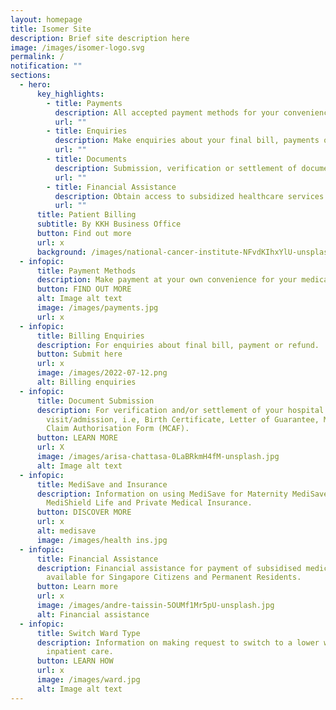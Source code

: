 ```yaml
---
layout: homepage
title: Isomer Site
description: Brief site description here
image: /images/isomer-logo.svg
permalink: /
notification: ""
sections:
  - hero:
      key_highlights:
        - title: Payments
          description: All accepted payment methods for your convenience
          url: ""
        - title: Enquiries
          description: Make enquiries about your final bill, payments or refunds
          url: ""
        - title: Documents
          description: Submission, verification or settlement of documents
          url: ""
        - title: Financial Assistance
          description: Obtain access to subsidized healthcare services
          url: ""
      title: Patient Billing
      subtitle: By KKH Business Office
      button: Find out more
      url: x
      background: /images/national-cancer-institute-NFvdKIhxYlU-unsplash.jpg
  - infopic:
      title: Payment Methods
      description: Make payment at your own convenience for your medical needs and expenses.
      button: FIND OUT MORE
      alt: Image alt text
      image: /images/payments.jpg
      url: x
  - infopic:
      title: Billing Enquiries
      description: For enquiries about final bill, payment or refund.
      button: Submit here
      url: x
      image: /images/2022-07-12.png
      alt: Billing enquiries
  - infopic:
      title: Document Submission
      description: For verification and/or settlement of your hospital
        visit/admission, i.e, Birth Certificate, Letter of Guarantee, Medisave
        Claim Authorisation Form (MCAF).
      button: LEARN MORE
      url: X
      image: /images/arisa-chattasa-0LaBRkmH4fM-unsplash.jpg
      alt: Image alt text
  - infopic:
      title: MediSave and Insurance
      description: Information on using MediSave for Maternity MediSave Package,
        MediShield Life and Private Medical Insurance.
      button: DISCOVER MORE
      url: x
      alt: medisave
      image: /images/health ins.jpg
  - infopic:
      title: Financial Assistance
      description: Financial assistance for payment of subsidised medical bills is
        available for Singapore Citizens and Permanent Residents.
      button: Learn more
      url: x
      image: /images/andre-taissin-5OUMf1Mr5pU-unsplash.jpg
      alt: Financial assistance
  - infopic:
      title: Switch Ward Type
      description: Information on making request to switch to a lower ward type for
        inpatient care.
      button: LEARN HOW
      url: x
      image: /images/ward.jpg
      alt: Image alt text
---
```

